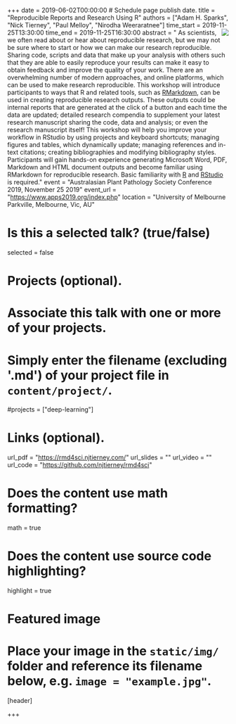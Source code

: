 +++
date = 2019-06-02T00:00:00   # Schedule page publish date.
title = "Reproducible Reports and Research Using R"
authors = ["Adam H. Sparks", "Nick Tierney", "Paul Melloy", "Nirodha Weeraratnee"]
time_start = 2019-11-25T13:30:00
time_end = 2019-11-25T16:30:00
abstract = "<img src = '/img/learning/research-compendia1.png' align = right> As scientists, we often read about or hear about reproducible research, but we may not be sure where to start or how we can make our research reproducible. Sharing code, scripts and data that make up your analysis with others such that they are able to easily reproduce your results can make it easy to obtain feedback and improve the quality of your work. There are an overwhelming number of modern approaches, and online platforms, which can be used to make research reproducible. This workshop will introduce participants to ways that R and related tools, such as [RMarkdown](https://rmarkdown.rstudio.com/), can be used in creating reproducible research outputs. These outputs could be internal reports that are generated at the click of a button and each time the data are updated; detailed research compendia to supplement your latest research manuscript sharing the code, data and analysis; or even the research manuscript itself! This workshop will help you improve your workflow in RStudio by using projects and keyboard shortcuts; managing figures and tables, which dynamically update; managing references and in-text citations; creating bibliographies and modifying bibliography styles. Participants will gain hands-on experience generating Microsoft Word, PDF, Markdown and HTML document outputs and become familiar using RMarkdown for reproducible research. Basic familiarity with [R](https://www.r-project.org/) and [RStudio](https://www.rstudio.com/) is required."
event = "Australasian Plant Pathology Society Conference 2019, November 25 2019"
event_url = "https://www.apps2019.org/index.php"
location = "University of Melbourne Parkville, Melbourne, Vic, AU"
# Is this a selected talk? (true/false)
selected = false

# Projects (optional).
#   Associate this talk with one or more of your projects.
#   Simply enter the filename (excluding '.md') of your project file in `content/project/`.
#projects = ["deep-learning"]

# Links (optional).
url_pdf = "https://rmd4sci.njtierney.com/"
url_slides = ""
url_video = ""
url_code = "https://github.com/njtierney/rmd4sci"

# Does the content use math formatting?
math = true

# Does the content use source code highlighting?
highlight = true

# Featured image
# Place your image in the `static/img/` folder and reference its filename below, e.g. `image = "example.jpg"`.
[header]

+++

